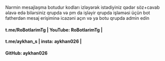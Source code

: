 Nərmin mesajlaşma botudur kodları izləyərək istədiyiniz qədər söz+cavab əlavə edə bilərsiniz
qrupda və pm da işləyir qrupda işləməsi üçün bot fatherdən mesaj erişiminə icazəni açın və ya botu qrupda admin edin


#### t.me/RoBotlarimTg | YouTube: RoBotlarimTg |
#### t.me/aykhan_s | insta: aykhan026 | 
#### GitHub: aykhan026
